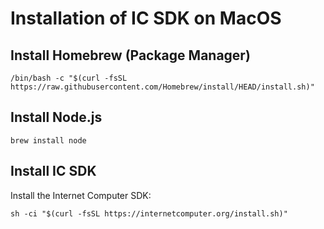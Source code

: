 # Installation of IC SDK on MacOS

## Install Homebrew (Package Manager)
```shell
/bin/bash -c "$(curl -fsSL https://raw.githubusercontent.com/Homebrew/install/HEAD/install.sh)"
```

## Install Node.js
```shell
brew install node
```
## Install IC SDK

Install the Internet Computer SDK:

```shell
sh -ci "$(curl -fsSL https://internetcomputer.org/install.sh)"
```
